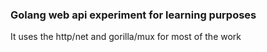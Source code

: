 ### Golang web api experiment for learning purposes

It uses the http/net and gorilla/mux for most of the work
